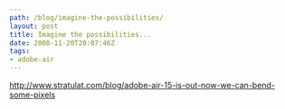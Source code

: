 ```yaml
---
path: /blog/imagine-the-possibilities/
layout: post
title: Imagine the possibilities...
date: 2008-11-20T20:07:46Z
tags:
- adobe-air
---
```


<a href="http://www.stratulat.com/blog/adobe-air-15-is-out-now-we-can-bend-some-pixels" target="_blank">http://www.stratulat.com/blog/adobe-air-15-is-out-now-we-can-bend-some-pixels</a>